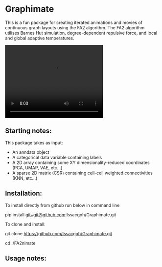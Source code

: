 # Graphimate
This is a fun package for creating iterated animations and movies of continuous graph layouts using the FA2 algorithm. The FA2 algorithm utilises Barnes Hut simulation, degree-dependent repulsive force, and local and global adaptive temperatures. 

<video width="320" height="240" controls autoplay loop>
  <source src="https://github.com/Issacgoh/Graphimate/blob/main/Emergence_first_blood_stem_cells.mp4" type="video/mp4">
  Your browser does not support the video tag.
</video>

## Starting notes:
This package takes as input:
  - An anndata object
  - A categorical data variable containing labels
  - A 2D array containing some XY dimensionality-reduced coordinates (PCA, UMAP, VAE, etc...)
  - A sparse 2D matrix (CSR) containing cell-cell weighted connectivities (KNN, etc...)

## Installation:
To install directly from github run below in command line

pip install git+git@github.com:Issacgoh/Graphimate.git

To clone and install:

git clone https://github.com/Issacgoh/Graphimate.git

cd ./FA2nimate



## Usage notes:
